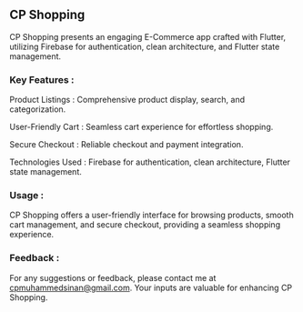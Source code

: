 ## CP Shopping

CP Shopping presents an engaging E-Commerce app crafted with Flutter, utilizing Firebase for authentication, clean architecture, and Flutter state management. 

### Key Features :

Product Listings : Comprehensive product display, search, and categorization.

User-Friendly Cart : Seamless cart experience for effortless shopping.

Secure Checkout : Reliable checkout and payment integration.

Technologies Used : Firebase for authentication, clean architecture, Flutter state management.

### Usage :
CP Shopping offers a user-friendly interface for browsing products, smooth cart management, and secure checkout, providing a seamless shopping experience.

### Feedback :
For any suggestions or feedback, please contact me at cpmuhammedsinan@gmail.com. Your inputs are valuable for enhancing CP Shopping.
